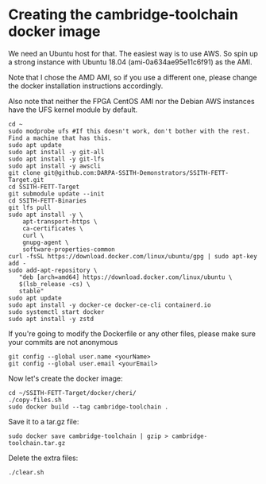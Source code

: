 # Creating the cambridge-toolchain docker image #

We need an Ubuntu host for that. The easiest way is to use AWS. So spin up a strong instance with Ubuntu 18.04 (ami-0a634ae95e11c6f91) as the AMI. 

Note that I chose the AMD AMI, so if you use a different one, please change the docker installation instructions accordingly.

Also note that neither the FPGA CentOS AMI nor the Debian AWS instances have the UFS kernel module by default. 


```
cd ~
sudo modprobe ufs #If this doesn't work, don't bother with the rest. Find a machine that has this.
sudo apt update
sudo apt install -y git-all
sudo apt install -y git-lfs
sudo apt install -y awscli
git clone git@github.com:DARPA-SSITH-Demonstrators/SSITH-FETT-Target.git
cd SSITH-FETT-Target
git submodule update --init
cd SSITH-FETT-Binaries
git lfs pull
sudo apt install -y \
    apt-transport-https \
    ca-certificates \
    curl \
    gnupg-agent \
    software-properties-common
curl -fsSL https://download.docker.com/linux/ubuntu/gpg | sudo apt-key add -
sudo add-apt-repository \
   "deb [arch=amd64] https://download.docker.com/linux/ubuntu \
   $(lsb_release -cs) \
   stable"
sudo apt update
sudo apt install -y docker-ce docker-ce-cli containerd.io
sudo systemctl start docker
sudo apt install -y zstd
```

If you're going to modify the Dockerfile or any other files, please make sure your commits are not anonymous
```
git config --global user.name <yourName>
git config --global user.email <yourEmail>
```

Now let's create the docker image:
```
cd ~/SSITH-FETT-Target/docker/cheri/
./copy-files.sh
sudo docker build --tag cambridge-toolchain .
```

Save it to a tar.gz file:
```
sudo docker save cambridge-toolchain | gzip > cambridge-toolchain.tar.gz
```

Delete the extra files:
```
./clear.sh
```